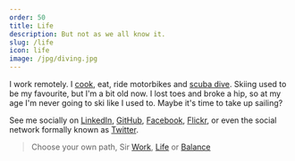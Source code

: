 ```yaml
---
order: 50
title: Life
description: But not as we all know it.
slug: /life
icon: life
image: /jpg/diving.jpg
---
```


I work remotely. I [cook](/life/food), eat, ride motorbikes and [scuba dive](/life/diving). Skiing used to be my favourite, but I'm a bit old now. I lost toes and broke a hip, so at my age I'm never going to ski like I used to. Maybe it's time to take up sailing?

See me socially on [LinkedIn](https://www.linkedin.com/in/chris-dorward/), [GitHub](https://github.com/javascript-pro),
[Facebook](https://www.facebook.com/goldlabelapps/),
[Flickr](https://www.flickr.com/photos/listingslab),
or even the social network formally known as [Twitter](https://twitter.com/pb_weizang).

> Choose your own path, Sir [Work](/work), [Life](/life) or [Balance](/balance)
